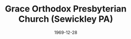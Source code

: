 ---
date: &id001 1969-12-28
end_date: null
location:
  address: 1419 Beaver Road
  city: Sewickley
  state: PA
minister:
- end: 1975-01-01
  name: Donald Poundstone
  start: 1970-01-01
  type: Pastor
- end: 1999-01-01
  name: Charles Dennison
  start: 1976-01-01
  type: Pastor
- end: null
  name: R. Daniel Knox
  start: 2000-01-01
  type: Pastor
- end: 1998-01-01
  name: Danny Olinger
  start: 1996-01-01
  type: Associate Pastor
- end: 2000-01-01
  name: R. Daniel Knox
  start: 1998-01-01
  type: Associate Pastor
- end: 2004-01-01
  name: Robert Broline
  start: 2000-01-01
  type: Associate Pastor
- end: null
  name: Brett E. Mahlen
  start: 2011-01-01
  type: Associate Pastor
- end: 1987-01-01
  name: Douglas Clawson
  start: 1984-01-01
  type: Evangelist
- end: 1998-01-01
  name: R. Daniel Knox
  start: 1984-01-01
  type: Evangelist
ministers:
- Donald Poundstone
- Charles Dennison
- R. Daniel Knox
- Danny Olinger
- R. Daniel Knox
- Robert Broline
- Brett E. Mahlen
- Douglas Clawson
- R. Daniel Knox
name: Grace Orthodox Presbyterian Church
names:
- end: null
  name: Grace Orthodox Presbyterian Church
  start: 1969-12-28
origination_date: *id001
raw_data: "PA\nSewickley\nGrace Orthodox Presbyterian Church  (December 28, 1969\u2013\
  \ )\n1419 Beaver Road\nPastors: Donald Poundstone, 1970\u201375\nCharles Dennison,\
  \ 1976\u201399\nR. Daniel Knox, 2000\u2013\nAssoc. Pastors: Danny Olinger, 1996\u2013\
  98\nR. Daniel Knox, 1998\u20132000\nRobert Broline, 2000\u20132004\nBrett E. Mahlen,\
  \ 2011\u2013\nEvangelists: Douglas Clawson, 1984\u201387\nR. Daniel Knox, 1984\u2013\
  98"
states:
- PA
status:
  active: true
  end_date: null
  reason: null
  received_from: null
  withdrawal_to: null
title: Grace Orthodox Presbyterian Church (Sewickley PA)
year_established:
- 1969

---